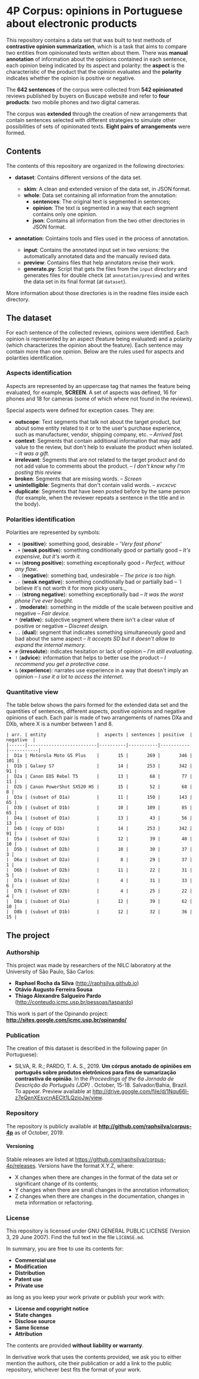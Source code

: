 # 4P Corpus: opinions in Portuguese about electronic products

This repository contains a data set that was built to test methods of **contrastive opinion summarization**, which is a task that aims to compare two entities from  opinionated texts written about them. There was **manual annotation** of information about the opinions contained in each sentence, each opinion being indicated by its aspect and polarity: the **aspect** is the characteristic of the product that the opinion evaluates and the **polarity** indicates whether the opinion is positive or negative. 

The **642 sentences** of the corpus were collected from **542 opinionated** reviews published by buyers on Buscapé website and refer to **four products**: two mobile phones and two digital cameras. 

The corpus was **extended** through the creation of new arrangements that contain sentences selected with different strategies to simulate other possibilities of sets of opinionated texts. **Eight pairs of arrangements** were formed.


## Contents

The contents of this repository are organized in the following directories:

* **dataset**:  Contains different versions of the data set.
    * **skim**: A clean and extended version of the data set, in JSON format.
    * **whole**: Data set containing all information from the annotation: 
        * **sentences**: The original text is segmented in sentences; 
        * **opinion**: The text is segmented in a way that each segment contains only one opinion.
        * **json**: Contains all information from the two other directories in JSON format.

* **annotation**: Cointains tools and files used in the process of annotation.
    * **input**: Contains the annotated input set in two versions: the automatically annotated data and the manually revised data. 
    * **preview**: Contains files that help annotators revise their work.
    * **generate.py**: Script that gets the files from the `input` directory and generates files for double check (at `annotation/preview`) and writes the data set in its final format (at `dataset`). 


More information about those directories is in the readme files inside each directory.


## The dataset

For each sentence of the collected reviews, opinions were identified. Each opinion is represented by an aspect (feature being evaluated) and a polarity (which characterizes the opinion about the feature). Each sentence may contain more than one opinion. Below are the rules used for aspects and polarities identification.


### Aspects identification

Aspects are represented by an uppercase tag that names the feature being evaluated, for example, **SCREEN**. A set of aspects was defined, 16 for phones and 18 for cameras (some of which where not found in the reviews).

Special aspects were defined for exception cases. They are:
* **outscope**:  Text segments that talk not about the target product, but about some entity related to it or to the user's purchase experience, such as manufacturer, vendor, shipping company, etc. – _Arrived fast._
* **context**:  Segments that contain additional information that may add value to the review, but don't help to evaluate the product when isolated. – _It was a gift._
* **irrelevant**:  Segments that are not related to the target product and do not add value to comments about the product. – _I don't know why I'm posting this review._
* **broken**:  Segments that are missing words. – _Screen_
* **unintelligible**:  Segments that don't contain valid words. – _xvcxcvc_
* **duplicate**:  Segments that have been posted before by the same person (for example, when the reviewer repeats a sentence in the title and in the body).


### Polarities identification

Polarities are represented by symbols:
* ` +` (**positive**): something good, desirable – '_Very fast phone_'
* `.+` (**weak positive**): something conditionally good or partially good – _It's expensive, but it's worth it._
* `++` (**strong positive**): something exceptionally good – _Perfect, without any flaw_. 
* ` -` (**negative**): something bad, undesirable – _The price is too high._
* `.-` (**weak negative**): something conditionally bad or partially bad – `I believe it's not worth it for more picky users._ 
* `--` (**strong negative**): something exceptionally bad – _It was the worst phone I've ever bought._
* `.` (**moderate**): something in the middle of the scale between positive and negative – _Fair device._ 
* `*` (**relative**): subjective segment where there isn't a clear value of positive or negative – _Discreet design._
* `..` (**dual**): segment that indicates something simultaneously good and bad about the same aspect – _It accepts SD but it doesn't allow to expand the internal memory._
* `#` (**irresolute**): indicates hesitation or lack of opinion – _I'm still evaluating._
* `!` (**advice**): information that helps to better use the product – _I recommend you get a protective case._
* `&` (**experience**): narrates use experience in a way that doesn't imply an opinion – _I use it a lot to access the internet._

### Quantitative view

The table below shows the pairs formed for the extended data set and the quantities of sentences, different aspects, positive opinions and negative opinions of each. Each pair is made of two arrangements of names DXa and DXb, where X is a number between 1 and 8.

```
| arr. | entity                   |  aspects | sentences | positive  | negative  |
|------|--------------------------|----------|-----------|-----------|-----------|
|  D1a | Motorola Moto G5 Plus    |       15 |       269 |       346 |       101 |
|  D1b | Galaxy S7                |       14 |       253 |       342 |        91 |
|  D2a | Canon EOS Rebel T5       |       13 |        68 |        77 |        11 |
|  D2b | Canon PowerShot SX520 HS |       15 |        52 |        68 |         8 |
|  D3a | (subset of D1a)          |       11 |       150 |       143 |        65 |
|  D3b | (subset of D1b)          |       10 |       109 |        85 |        65 |
|  D4a | (subset of D1a)          |       13 |        43 |        56 |        13 |
|  D4b | (copy of D1b)            |       14 |       253 |       342 |        91 |
|  D5a | (subset of D2a)          |       12 |        39 |        40 |        10 |
|  D5b | (subset of D2b)          |       10 |        30 |        37 |         3 |
|  D6a | (subset of D2a)          |        8 |        29 |        37 |         1 |
|  D6b | (subset of D2b)          |       11 |        22 |        31 |         5 |
|  D7a | (subset of D2a)          |        4 |        31 |        33 |         6 |
|  D7b | (subset of D2b)          |        4 |        25 |        22 |         4 |
|  D8a | (subset of D1a)          |       12 |        39 |        62 |        10 |
|  D8b | (subset of D1b)          |       12 |        32 |        36 |        15 |
```

## The project

### Authorship

This project was made by researchers of the NILC laboratory at the University of São Paulo, São Carlos: 
* **Raphael Rocha da Silva** (http://raphsilva.github.io)
* **Otávio Augusto Ferreira Sousa**
* **Thiago Alexandre Salgueiro Pardo** (http://conteudo.icmc.usp.br/pessoas/taspardo)

This work is part of the Opinando project: **http://sites.google.com/icmc.usp.br/opinando/**



### Publication

The creation of this dataset is described in the following paper (in Portuguese): 
* SILVA, R. R.; PARDO, T. A. S., 2019. **Um córpus anotado de opiniões em português sobre produtos eletrônicos para fins de sumarização contrastiva de opinião**. In the _Proceedings of the 6a Jornada de Descrição do Português (JDP)_ . October, 15-18. Salvador/Bahia, Brazil. To appear. Preview available at http://drive.google.com/file/d/1Nqu66l-z7eQenXEsvcnAEClt1LQzioJw/view.

### Repository

The repository is publicly available at **http://github.com/raphsilva/corpus-4p** as of October, 2019. 

#### Versioning
Stable releases are listed at https://github.com/raphsilva/corpus-4p/releases.
Versions have the format X.Y.Z, where: 
* X changes when there are changes in the format of the data set or significant change of its contents; 
* Y changes when there are small changes in the annotation information; 
* Z changes when there are changes in the documentation, changes in meta information or refactoring. 


### License

This repository is licensed under GNU GENERAL PUBLIC LICENSE  (Version 3, 29 June 2007). Find the full text in the file `LICENSE.md`.

In summary, you are free to use its contents for:
* **Commercial use**
* **Modification**
* **Distribution**
* **Patent use**
* **Private use**
 
 as long as you keep your work private or publish your work with:

* **License and copyright notice**
* **State changes**
* **Disclose source**
* **Same license**
* **Attribution**
 
The contents are provided **without liability or warranty**. 

In derivative work that uses the contents provided, we ask you to either mention the authors,  cite their publication or add a link to the public repository, whichever best fits the format of your work. 




